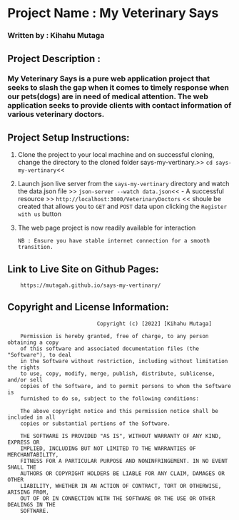 # Project Name : My Veterinary Says 

### Written by : Kihahu Mutaga

 ## Project Description :
 ### My Veterinary Says is a pure web application project that seeks to slash the gap when it comes to timely response when our pets(dogs)  are in need of medical attention. The web application seeks to provide clients with contact information of various veterinary doctors.

## Project Setup Instructions: 

1. Clone the project to your local machine and on successful cloning, change the directory to the cloned folder says-my-vertinary.>>
                      `cd says-my-vertinary`<<

2. Launch json live server from the `says-my-vertinary` directory and watch the data.json file >>
                   `json-server --watch data.json`<<
        - A successful resource >> `http://localhost:3000/VeterinaryDoctors` << shoule be created that allows you to `GET` and `POST` data upon clicking the ` Register with us ` button

3.  The web page project is now readily available for interaction
        
        NB : Ensure you have stable internet connection for a smooth transition.
## Link to Live Site on Github Pages:

        https://mutagah.github.io/says-my-vertinary/


## Copyright and License Information: 

                                Copyright (c) [2022] [Kihahu Mutaga]

        Permission is hereby granted, free of charge, to any person obtaining a copy
        of this software and associated documentation files (the "Software"), to deal
        in the Software without restriction, including without limitation the rights
        to use, copy, modify, merge, publish, distribute, sublicense, and/or sell
        copies of the Software, and to permit persons to whom the Software is
        furnished to do so, subject to the following conditions:

        The above copyright notice and this permission notice shall be included in all
        copies or substantial portions of the Software.

        THE SOFTWARE IS PROVIDED "AS IS", WITHOUT WARRANTY OF ANY KIND, EXPRESS OR
        IMPLIED, INCLUDING BUT NOT LIMITED TO THE WARRANTIES OF MERCHANTABILITY,
        FITNESS FOR A PARTICULAR PURPOSE AND NONINFRINGEMENT. IN NO EVENT SHALL THE
        AUTHORS OR COPYRIGHT HOLDERS BE LIABLE FOR ANY CLAIM, DAMAGES OR OTHER
        LIABILITY, WHETHER IN AN ACTION OF CONTRACT, TORT OR OTHERWISE, ARISING FROM,
        OUT OF OR IN CONNECTION WITH THE SOFTWARE OR THE USE OR OTHER DEALINGS IN THE
        SOFTWARE.